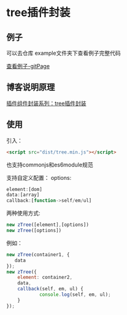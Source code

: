 # tree插件封装

## 例子
可以去仓库 example文件夹下查看例子完整代码

[查看例子-gitPage](https://mtt3366.github.io/js-tree-plugin/example/index.html)
## 博客说明原理
[插件组件封装系列：tree插件封装](https://juejin.cn/post/6988105930248290318/)
## 使用

引入：
```html
<script src="dist/tree.min.js"></script>
```
也支持commonjs和es6module规范

支持自定义配置：
options:
```js
element:[dom]
data:[array]
callback:[function->self/em/ul]
```
两种使用方式:
```js
new zTree([element],[options])
new zTree([options])
```
例如：
```js
new zTree(container1, {
   data
});
new zTree({
    element: container2,
    data,
    callback(self, em, ul) {
            console.log(self, em, ul);
    }
});
```


